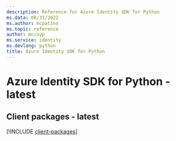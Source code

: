 ```yaml
---
description: Reference for Azure Identity SDK for Python
ms.data: 08/31/2022
ms.author: mcpatino
ms.topic: reference
author: mccoyp
ms.service: identity
ms.devlang: python
title: Azure Identity SDK for Python
---
```

# Azure Identity SDK for Python - latest

## Client packages - latest
[!INCLUDE [client-packages](identity-client-index.md)]